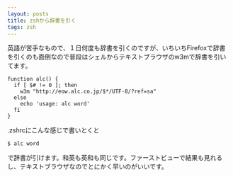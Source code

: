 ```yaml
---
layout: posts
title: zshから辞書を引く
tags: zsh
---
```


英語が苦手なもので、１日何度も辞書を引くのですが、いちいちFirefoxで辞書を引くのも面倒なので普段はシェルからテキストブラウザのw3mで辞書を引いてます。

    function alc() {
      if [ $# != 0 ]; then
        w3m "http://eow.alc.co.jp/$*/UTF-8/?ref=sa"
      else
        echo 'usage: alc word'
      fi
    }

.zshrcにこんな感じで書いとくと

    $ alc word

で辞書が引けます。和英も英和も同じです。ファーストビューで結果も見れるし、テキストブラウザなのでとにかく早いのがいいです。
